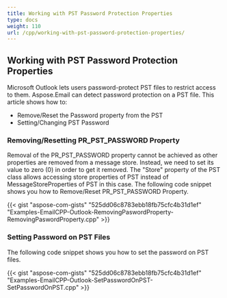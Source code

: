 ```yaml
---
title: Working with PST Password Protection Properties
type: docs
weight: 110
url: /cpp/working-with-pst-password-protection-properties/
---
```


## **Working with PST Password Protection Properties**
Microsoft Outlook lets users password-protect PST files to restrict access to them. Aspose.Email can detect password protection on a PST file. This article shows how to:

- Remove/Reset the Password property from the PST
- Setting/Changing PST Password
### **Removing/Resetting PR_PST_PASSWORD Property**
Removal of the PR_PST_PASSWORD property cannot be achieved as other properties are removed from a message store. Instead, we need to set its value to zero (0) in order to get it removed. The "Store" property of the PST class allows accessing store properties of PST instead of MessageStoreProperties of PST in this case. The following code snippet shows you how to Remove/Reset PR_PST_PASSWORD Property.



{{< gist "aspose-com-gists" "525dd06c8783ebb18fb75cfc4b31d1ef" "Examples-EmailCPP-Outlook-RemovingPaswordProperty-RemovingPaswordProperty.cpp" >}}
### **Setting Password on PST Files**
The following code snippet shows you how to set the password on PST files.



{{< gist "aspose-com-gists" "525dd06c8783ebb18fb75cfc4b31d1ef" "Examples-EmailCPP-Outlook-SetPasswordOnPST-SetPasswordOnPST.cpp" >}}
